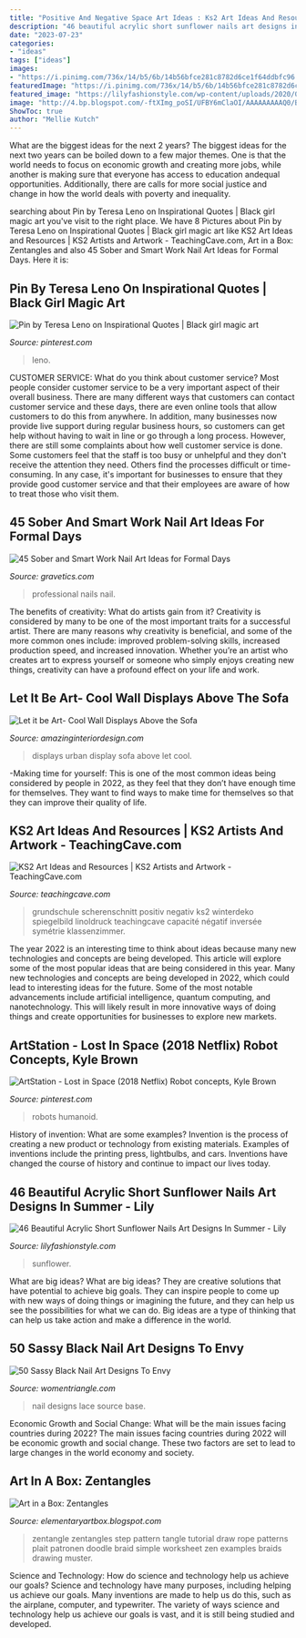 ```yaml
---
title: "Positive And Negative Space Art Ideas : Ks2 Art Ideas And Resources"
description: "46 beautiful acrylic short sunflower nails art designs in summer"
date: "2023-07-23"
categories:
- "ideas"
tags: ["ideas"]
images:
- "https://i.pinimg.com/736x/14/b5/6b/14b56bfce281c8782d6ce1f64ddbfc96.jpg"
featuredImage: "https://i.pinimg.com/736x/14/b5/6b/14b56bfce281c8782d6ce1f64ddbfc96.jpg"
featured_image: "https://lilyfashionstyle.com/wp-content/uploads/2020/05/25-13.jpg"
image: "http://4.bp.blogspot.com/-ftXImg_poSI/UFBY6mClaOI/AAAAAAAAAQ0/Bzt5EsxYUB4/s640/Zentangle+Plait.jpg"
ShowToc: true
author: "Mellie Kutch"
---
```



What are the biggest ideas for the next 2 years?
The biggest ideas for the next two years can be boiled down to a few major themes. One is that the world needs to focus on economic growth and creating more jobs, while another is making sure that everyone has access to education andequal opportunities. Additionally, there are calls for more social justice and change in how the world deals with poverty and inequality.

	

		
searching about Pin by Teresa Leno on Inspirational Quotes | Black girl magic art you've visit to the right place. We have 8 Pictures about Pin by Teresa Leno on Inspirational Quotes | Black girl magic art like KS2 Art Ideas and Resources | KS2 Artists and Artwork - TeachingCave.com, Art in a Box: Zentangles and also 45 Sober and Smart Work Nail Art Ideas for Formal Days. Here it is:
		
    
## Pin By Teresa Leno On Inspirational Quotes | Black Girl Magic Art

<img loading=lazy src="https://i.pinimg.com/736x/14/b5/6b/14b56bfce281c8782d6ce1f64ddbfc96.jpg" onerror="this.onerror=null;this.src='https://tse4.mm.bing.net/th?id=OIP.dzJfLym5s2BNzvSkj1LM5AHaNL&amp;pid=15.1';" alt="Pin by Teresa Leno on Inspirational Quotes | Black girl magic art">

_Source: pinterest.com_

>leno. 

	

CUSTOMER SERVICE: What do you think about customer service?
Most people consider customer service to be a very important aspect of their overall business. There are many different ways that customers can contact customer service and these days, there are even online tools that allow customers to do this from anywhere. In addition, many businesses now provide live support during regular business hours, so customers can get help without having to wait in line or go through a long process.
However, there are still some complaints about how well customer service is done. Some customers feel that the staff is too busy or unhelpful and they don't receive the attention they need. Others find the processes difficult or time-consuming. In any case, it's important for businesses to ensure that they provide good customer service and that their employees are aware of how to treat those who visit them.

    
## 45 Sober And Smart Work Nail Art Ideas For Formal Days

<img loading=lazy src="https://www.gravetics.com/wp-content/uploads/2017/06/Professional-Nails.jpg" onerror="this.onerror=null;this.src='https://tse3.mm.bing.net/th?id=OIP.-ATqZ4mN6JkSBcUOYvLaZgHaFj&amp;pid=15.1';" alt="45 Sober and Smart Work Nail Art Ideas for Formal Days">

_Source: gravetics.com_

>professional nails nail. 

	

The benefits of creativity: What do artists gain from it?
Creativity is considered by many to be one of the most important traits for a successful artist. There are many reasons why creativity is beneficial, and some of the more common ones include: improved problem-solving skills, increased production speed, and increased innovation. Whether you’re an artist who creates art to express yourself or someone who simply enjoys creating new things, creativity can have a profound effect on your life and work.

    
## Let It Be Art- Cool Wall Displays Above The Sofa

<img loading=lazy src="http://www.amazinginteriordesign.com/wp-content/uploads/2013/10/8.Urban-Wall-Art-Display.jpg" onerror="this.onerror=null;this.src='https://tse4.mm.bing.net/th?id=OIP.6Z0iaJQIThyrd6iOkrRACQHaLX&amp;pid=15.1';" alt="Let it be Art- Cool Wall Displays Above the Sofa">

_Source: amazinginteriordesign.com_

>displays urban display sofa above let cool. 

	

-Making time for yourself: This is one of the most common ideas being considered by people in 2022, as they feel that they don’t have enough time for themselves. They want to find ways to make time for themselves so that they can improve their quality of life.

    
## KS2 Art Ideas And Resources | KS2 Artists And Artwork - TeachingCave.com

<img loading=lazy src="https://www.teachingcave.com/wp-content/uploads/2016/07/symmetry-art.jpg" onerror="this.onerror=null;this.src='https://tse4.mm.bing.net/th?id=OIP.R1aNtMOfBIanEWiXVOD9YQAAAA&amp;pid=15.1';" alt="KS2 Art Ideas and Resources | KS2 Artists and Artwork - TeachingCave.com">

_Source: teachingcave.com_

>grundschule scherenschnitt positiv negativ ks2 winterdeko spiegelbild linoldruck teachingcave capacité négatif inversée symétrie klassenzimmer. 

	

The year 2022 is an interesting time to think about ideas because many new technologies and concepts are being developed. This article will explore some of the most popular ideas that are being considered in this year.
Many new technologies and concepts are being developed in 2022, which could lead to interesting ideas for the future. Some of the most notable advancements include artificial intelligence, quantum computing, and nanotechnology. This will likely result in more innovative ways of doing things and create opportunities for businesses to explore new markets.

    
## ArtStation - Lost In Space (2018 Netflix) Robot Concepts, Kyle Brown

<img loading=lazy src="https://i.pinimg.com/736x/74/f3/43/74f343bfef066c136c3033860670fdf8.jpg" onerror="this.onerror=null;this.src='https://tse3.mm.bing.net/th?id=OIP.XsywqVu-luVybu2OK8BE0gHaL2&amp;pid=15.1';" alt="ArtStation - Lost in Space (2018 Netflix) Robot concepts, Kyle Brown">

_Source: pinterest.com_

>robots humanoid. 

	

History of invention: What are some examples?
Invention is the process of creating a new product or technology from existing materials. Examples of inventions include the printing press, lightbulbs, and cars. Inventions have changed the course of history and continue to impact our lives today.

    
## 46 Beautiful Acrylic Short Sunflower Nails Art Designs In Summer - Lily

<img loading=lazy src="https://lilyfashionstyle.com/wp-content/uploads/2020/05/25-13.jpg" onerror="this.onerror=null;this.src='https://tse2.mm.bing.net/th?id=OIP.Q7JsEWI4rePZzs0Ap0yMmQHaI3&amp;pid=15.1';" alt="46 Beautiful Acrylic Short Sunflower Nails Art Designs In Summer - Lily">

_Source: lilyfashionstyle.com_

>sunflower. 

	

What are big ideas?
What are big ideas? They are creative solutions that have potential to achieve big goals. They can inspire people to come up with new ways of doing things or imagining the future, and they can help us see the possibilities for what we can do. Big ideas are a type of thinking that can help us take action and make a difference in the world.

    
## 50 Sassy Black Nail Art Designs To Envy

<img loading=lazy src="http://www.womentriangle.com/wp-content/uploads/2016/07/Black-Nail-art-designs40180716.jpg" onerror="this.onerror=null;this.src='https://tse4.mm.bing.net/th?id=OIP.L1mLBA-xrTjzcaeq2NwgvAHaLP&amp;pid=15.1';" alt="50 Sassy Black Nail Art Designs To Envy">

_Source: womentriangle.com_

>nail designs lace source base. 

	

Economic Growth and Social Change: What will be the main issues facing countries during 2022?
The main issues facing countries during 2022 will be economic growth and social change. These two factors are set to lead to large changes in the world economy and society.

    
## Art In A Box: Zentangles

<img loading=lazy src="http://4.bp.blogspot.com/-ftXImg_poSI/UFBY6mClaOI/AAAAAAAAAQ0/Bzt5EsxYUB4/s640/Zentangle+Plait.jpg" onerror="this.onerror=null;this.src='https://tse2.mm.bing.net/th?id=OIP.OPbhfeSGCXgJzok9HWfmFgAAAA&amp;pid=15.1';" alt="Art in a Box: Zentangles">

_Source: elementaryartbox.blogspot.com_

>zentangle zentangles step pattern tangle tutorial draw rope patterns plait patronen doodle braid simple worksheet zen examples braids drawing muster. 

	

Science and Technology: How do science and technology help us achieve our goals?
Science and technology have many purposes, including helping us achieve our goals. Many inventions are made to help us do this, such as the airplane, computer, and typewriter. The variety of ways science and technology help us achieve our goals is vast, and it is still being studied and developed.

